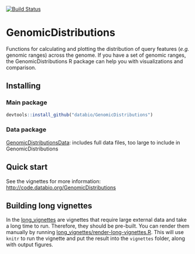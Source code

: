 [![Build Status](https://travis-ci.org/databio/GenomicDistributions.svg?branch=dev)](https://travis-ci.org/databio/GenomicDistributions)

# GenomicDistributions

Functions for calculating and plotting the distribution of query features (*e.g.* genomic ranges) across the genome. If you have a set of genomic ranges, the GenomicDistributions R package can help you with visualizations and comparison.

## Installing

### Main package

```r
devtools::install_github("databio/GenomicDistributions")
```

### Data package

[GenomicDistributionsData](https://github.com/databio/GenomicDistributionsData): includes full data files, too large to include in GenomicDistributions


## Quick start

See the vignettes for more information: http://code.databio.org/GenomicDistributions

## Building long vignettes

In the [long_vignettes](/long_vignettes) are vignettes that require large external data and take a long time to run. Therefore, they should be pre-built. You can render them manually by running [long_vignettes/render-long-vignettes.R](long_vignettes/render-long-vignettes.R). This will use `knitr` to run the vignette and put the result into the `vignettes` folder, along with output figures.
